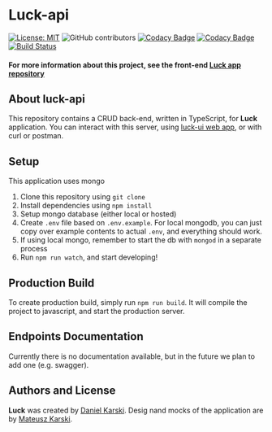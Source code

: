 # Luck-api

[![License: MIT](https://img.shields.io/badge/License-MIT-blue.svg)](https://opensource.org/licenses/MIT)
![GitHub contributors](https://img.shields.io/github/contributors/luck-js/luck-api)
[![Codacy Badge](https://api.codacy.com/project/badge/Grade/4d0551b7c8fd4cb09133f9e518707030)](https://www.codacy.com/app/dkarski/luck-api?utm_source=github.com&utm_medium=referral&utm_content=luck-js/luck-api&utm_campaign=Badge_Grade)
[![Codacy Badge](https://api.codacy.com/project/badge/Coverage/4d0551b7c8fd4cb09133f9e518707030)](https://www.codacy.com/app/dkarski/luck-api?utm_source=github.com&utm_medium=referral&utm_content=luck-js/luck-api&utm_campaign=Badge_Coverage)
[![Build Status](https://travis-ci.org/luck-js/luck-api.svg?branch=master)](https://travis-ci.org/luck-js/luck-api)

#### For more information about this project, see the front-end [Luck app repository](https://github.com/luck-js/luck-ui)

## About **luck-api**

This repository contains a CRUD back-end, written in TypeScript, for **Luck** application. You can interact with this server, using [luck-ui web app](https://github.com/luck-js/luck-ui), or with curl or postman.

## Setup

This application uses mongo

1. Clone this repository using `git clone`
2. Install dependencies using `npm install`
3. Setup mongo database (either local or hosted)
4. Create `.env` file based on `.env.example`. For local mongodb, you can just copy over example contents to actual `.env`, and everything should work.
5. If using local mongo, remember to start the db with `mongod` in a separate process
6. Run `npm run watch`, and start developing!

## Production Build

To create production build, simply run `npm run build`. It will compile the project to javascript, and start the production server.

## Endpoints Documentation

Currently there is no documentation available, but in the future we plan to add one (e.g. swagger).

## Authors and License

**Luck** was created by [Daniel Karski](https://github.com/dkarski). Desig nand mocks of the application are by [Mateusz Karski](https://www.behance.net/user/?username=MateuszKarski).
